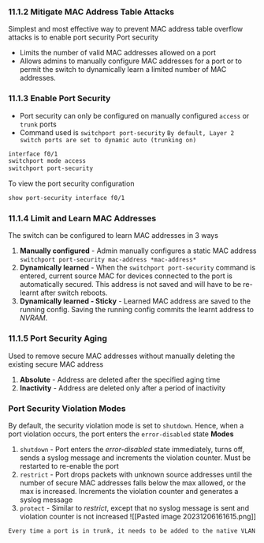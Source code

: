 ### 11.1.2 Mitigate MAC Address Table Attacks
Simplest and most effective way to prevent MAC address table overflow attacks is to enable port security
Port security
- Limits the number of valid MAC addresses allowed on a port
- Allows admins to manually configure MAC addresses for a port or to permit the switch to dynamically learn a limited number of MAC addresses.

### 11.1.3 Enable Port Security
- Port security can only be configured on manually configured `access` or `trunk` ports 
- Command used is `switchport port-security`
`By default, Layer 2 switch ports are set to dynamic auto (trunking on)`

```Bash
interface f0/1
switchport mode access
switchport port-security
```

To view the port security configuration
```Bash
show port-security interface f0/1
```
### 11.1.4 Limit and Learn MAC Addresses
The switch can be configured to learn MAC addresses in 3 ways
1. **Manually configured** - Admin manually configures a static MAC address
`switchport port-security mac-address *mac-address*`
2. **Dynamically learned** - When the `switchport port-security` command is entered, current source MAC for devices connected to the port is automatically secured. This address is not saved and will have to be re-learnt after switch reboots.
3. **Dynamically learned - Sticky** - Learned MAC address are saved to the running config. Saving the running config commits the learnt address to *NVRAM*. 

### 11.1.5 Port Security Aging
Used to remove secure MAC addresses without manually deleting the existing secure MAC address
1. **Absolute** - Address are deleted after the specified aging time
2. **Inactivity** - Address are deleted only after a period of inactivity

### Port Security Violation Modes
By default, the security violation mode is set to `shutdown`. Hence, when a port violation occurs, the port enters the `error-disabled` state
**Modes**
1. `shutdown` - Port enters the *error-disabled* state immediately, turns off, sends a syslog message and increments the violation counter. Must be restarted to re-enable the port
2. `restrict` - Port drops packets with unknown source addresses until the number of secure MAC addresses falls below the max allowed, or the max is increased. Increments the violation counter and generates a syslog message
3. `protect` - Similar to *restrict*, except that no syslog message is sent and violation counter is not increased
![[Pasted image 20231206161615.png]]

`Every time a port is in trunk, it needs to be added to the native VLAN`